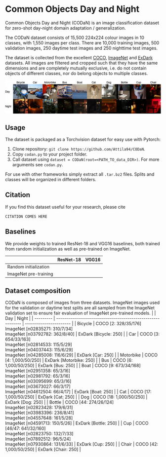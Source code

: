 # Common Objects Day and Night
Common Objects Day and Night (CODaN) is an image classification dataset for zero-shot day-night domain adaptation / generalization.

The CODaN dataset consists of 15,500 224x224 colour images in 10 classes, with 1,550 images per class. There are 10,000 training images, 500 validation images, 250 daytime test images and 250 nighttime test images. 

The dataset is collected from the excellent [COCO](https://cocodataset.org/#home), [ImageNet](http://imagenet.stanford.edu) and [ExDark](https://github.com/cs-chan/Exclusively-Dark-Image-Dataset) datasets. All images are filtered and cropped such that they have the same dimensions and are completely mutually exclusive, i.e. do not contain objects of different classes, nor do belong objects to multiple classes.

![CODaN dataset](https://github.com/Attila94/CODaN/raw/main/codan.gif)
  
## Usage
The dataset is packaged as a Torchvision dataset for easy use with Pytorch:
1. Clone repository: `git clone https://github.com/Attila94/CODaN`.
2. Copy `codan.py` to your project folder.
3. Call dataset using `dataset = CODaN(root=<PATH_TO_data_DIR>)`. For more arguments see `codan.py`.

For use with other frameworks simply extract all `.tar.bz2` files. Splits and classes will be organized in different folders.

## Citation

If you find this dataset useful for your research, please cite

```
CITATION COMES HERE
```

## Baselines
We provide weights to trained ResNet-18 and VGG16 baselines, both trained from random initialization as well as pre-trained on ImageNet.

|                       | ResNet-18 | VGG16 |
| --------------------- | --------- | ----- |
| Random initialization |           |       |
| ImageNet pre-training |           |       |


## Dataset composition
CODaN is composed of images from three datasets. ImageNet images used for the validation or daytime test splits are all sampled from the ImageNet validation set to ensure fair evaluation of ImageNet pre-trained models.
|           | Day                                                          | Night                   |
| --------- | ------------------------------------------------------------ | ----------------------- |
| Bicycle   | COCO [2: 328/35/176]<br />ImageNet [n02835271: 310/7/34]<br />ImageNet [n03792782: 362/8/40] | ExDark [Bicycle: 250]   |
| Car       | COCO [3: 654/33/163]<br />ImageNet [n02814533: 115/5/29]<br />ImageNet [n04037443: 115/6/29]<br />ImageNet [n04285008: 116/6/29] | ExDark [Car: 250]       |
| Motorbike | COCO [4: 1,000/50/250]                                       | ExDark [Motorbike: 250] |
| Bus       | COCO [6: 1,000/50/250]                                       | ExDark [Bus: 250]       |
| Boat      | COCO  [9: 673/34/168]<br />ImageNet [n02951358: 65/3/16]<br />ImageNet [n02981792: 65/3/16]<br />ImageNet [n03095699: 65/3/16]<br />ImageNet [n03673027: 66/3/17]<br />ImageNet [n04612504: 66/4/17] | ExDark [Boat: 250]      |
| Cat       | COCO [17: 1,000/50/250]                                      | ExDark [Cat: 250]       |
| Dog       | COCO [18: 1,000/50/250]                                      | ExDark [Dog: 250]       |
| Bottle    | COCO [44: 274/26/124]<br />ImageNet [n02823428: 179/6/31]<br />ImageNet [n03983396: 236/8/41]<br />ImageNet [n04557648: 161/5/28]<br />ImageNet [n04591713: 150/5/26] | ExDark [Bottle: 250]    |
| Cup       | COCO [46/47: 641/32/160]<br />ImageNet [n02823750: 132/7/33]<br />ImageNet [n07892512: 96/5/24]<br />ImageNet [n07930864: 131/6/33] | ExDark [Cup: 250]       |
| Chair     | COCO [42: 1,000/50/250]                                      | ExDark [Chair: 250]     |
